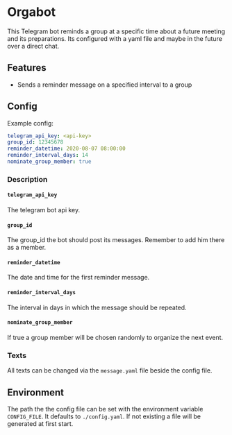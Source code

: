 # Orgabot

This Telegram bot reminds a group at a specific time about a future meeting and its preparations.
Its configured with a yaml file and maybe in the future over a direct chat.

## Features

* Sends a reminder message on a specified interval to a group

## Config

Example config:
```yaml
telegram_api_key: <api-key>
group_id: 12345678
reminder_datetime: 2020-08-07 08:00:00
reminder_interval_days: 14
nominate_group_member: true
```

### Description

#### `telegram_api_key`
The telegram bot api key.

#### `group_id`
The group_id the bot should post its messages. Remember to add him there as a member.

#### `reminder_datetime`
The date and time for the first reminder message.

#### `reminder_interval_days`
The interval in days in which the message should be repeated.

#### `nominate_group_member`
If true a group member will be chosen randomly to organize the next event.

### Texts
All texts can be changed via the `message.yaml` file beside the config file.

## Environment

The path the the config file can be set with the environment variable `CONFIG_FILE`. It defaults to `./config.yaml`.
If not existing a file will be generated at first start.
